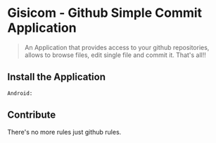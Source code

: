 # Gisicom - Github Simple Commit Application

> An Application that provides access to your github repositories, allows to browse files, edit single file and commit it. That's all!!

## Install the Application

    Android: 

## Contribute

  There's no more rules just github rules.

